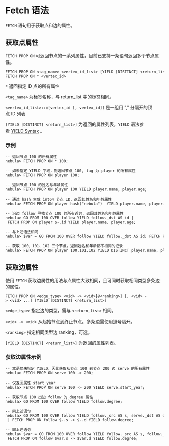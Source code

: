 # Fetch 语法

`FETCH` 语句用于获取点和边的属性。

## 获取点属性

`FETCH PROP ON` 可返回节点的一系列属性，目前已支持一条语句返回多个节点属性。

```ngql
FETCH PROP ON <tag_name> <vertex_id_list> [YIELD [DISTINCT] <return_list>]
FETCH PROP ON * <vertex_id>
```

`*` 返回指定 ID 点的所有属性

`<tag_name>` 为标签名称，与 return_list 中的标签相同。

`<vertex_id_list>::=[vertex_id [, vertex_id]]` 是一组用 "," 分隔开的顶点 ID 列表

`[YIELD [DISTINCT] <return_list>]` 为返回的属性列表，`YIELD` 语法参看 [YIELD Syntax](yield-syntax.md) 。

### 示例

```ngql
-- 返回节点 100 的所有属性
nebula> FETCH PROP ON * 100;

-- 如未指定 YIELD 字段，则返回节点 100, tag 为 player 的所有属性
nebula> FETCH PROP ON player 100;

-- 返回节点 100 的姓名与年龄属性
nebula> FETCH PROP ON player 100 YIELD player.name, player.age;

-- 通过 hash 生成 int64 节点 ID，返回其姓名和年龄属性
nebula> FETCH PROP ON player hash("nebula")  YIELD player.name, player.age;

-- 沿边 follow 寻找节点 100 的所有近邻，返回其姓名和年龄属性
nebula> GO FROM 100 OVER follow YIELD follow._dst AS id | FETCH PROP ON player $-.id YIELD player.name, player.age;

-- 与上述语法相同
nebula> $var = GO FROM 100 OVER follow YIELD follow._dst AS id; FETCH PROP ON player $var.id YIELD player.name, player.age;

-- 获取 100、101、102 三个节点，返回姓名和年龄都不相同的记录
nebula> FETCH PROP ON player 100,101,102 YIELD DISTINCT player.name, player.age;
```

## 获取边属性

使用 `FETCH` 获取边属性的用法与点属性大致相同，且可同时获取相同类型多条边的属性。

```ngql
FETCH PROP ON <edge_type> <vid> -> <vid>[@<ranking>] [, <vid> -> <vid> ...] [YIELD [DISTINCT] <return_list>]
```

`<edge_type>` 指定边的类型，需与 `<return_list>` 相同。

`<vid> -> <vid>` 从起始节点到终止节点。多条边需使用逗号隔开。

`<ranking>` 指定相同类型边 ranking，可选。

`[YIELD [DISTINCT] <return_list>]` 为返回的属性列表。

### 获取边属性示例

```ngql
-- 本语句未指定 YIELD，因此获取从节点 100 到节点 200 边 serve 的所有属性
nebula> FETCH PROP ON serve 100 -> 200;

-- 仅返回属性 start_year
nebula> FETCH PROP ON serve 100 -> 200 YIELD serve.start_year;

-- 获取节点 100 出边 follow 的 degree 属性
nebula> GO FROM 100 OVER follow YIELD follow.degree;

-- 同上述语句
nebula> GO FROM 100 OVER follow YIELD follow._src AS s, serve._dst AS d \
 | FETCH PROP ON follow $-.s -> $-.d YIELD follow.degree;

-- 同上述语句
nebula> $var = GO FROM 100 OVER follow YIELD follow._src AS s, follow._dst AS d;\
 FETCH PROP ON follow $var.s -> $var.d YIELD follow.degree;
```


